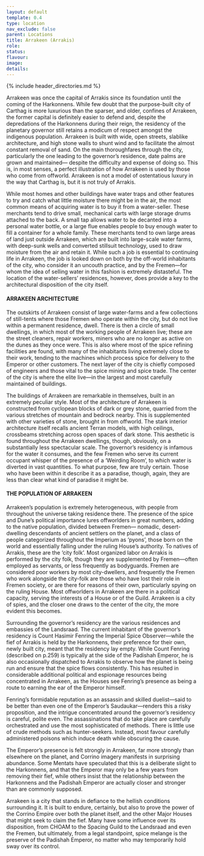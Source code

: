 ```yaml
---
layout: default
template: 0.4
type: location
nav_exclude: false
parent: Locations
title: Arrakeen (Arrakis)
role: 
status: 
flavour: 
image: 
details:
---
```

{% include header_directories.md %}

Arrakeen was once the capital of Arrakis since its
foundation until the coming of the Harkonnens. While
few doubt that the purpose-built city of Carthag is
more luxurious than the sparser, and older, confines
of Arrakeen, the former capital is definitely easier to
defend and, despite the depredations of the Harkonnens during their reign, the residency of the planetary
governor still retains a modicum of respect amongst
the indigenous population. Arrakeen is built with wide,
open streets, slablike architecture, and high stone walls
to shunt wind and to facilitate the almost constant
removal of sand. On the main thoroughfares through
the city, particularly the one leading to the governor’s
residence, date palms are grown and maintained—
despite the difficulty and expense of doing so. This is,
in most senses, a perfect illustration of how Arrakeen
is used by those who come from offworld. Arrakeen
is not a model of ostentatious luxury in the way that
Carthag is, but it is not truly of Arrakis.  

While most homes and other buildings have water traps
and other features to try and catch what little moisture
there might be in the air, the most common means of
acquiring water is to buy it from a water-seller. These
merchants tend to drive small, mechanical carts with
large storage drums attached to the back. A small tap
allows water to be decanted into a personal water
bottle, or a large flue enables people to buy enough
water to fill a container for a whole family. These
merchants tend to own large areas of land just outside
Arrakeen, which are built into large-scale water farms,
with deep-sunk wells and converted stillsuit technology,
used to draw moisture from the air and retain it. While
such a job is essential to continuing life in Arrakeen, the
job is looked down on both by the off-world inhabitants
of the city, who consider it an uncouth practice, and
by the Fremen—for whom the idea of selling water in
this fashion is extremely distasteful. The location of the
water-sellers’ residences, however, does provide a key
to the architectural disposition of the city itself.  

#### ARRAKEEN ARCHITECTURE  
The outskirts of Arrakeen consist of large water-farms
and a few collections of still-tents where those Fremen
who operate within the city, but do not live within a
permanent residence, dwell. There is then a circle of
small dwellings, in which most of the working people
of Arrakeen live; these are the street cleaners, repair
workers, miners who are no longer as active on the
dunes as they once were. This is also where most of
the spice refining facilities are found, with many of the
inhabitants living extremely close to their work, tending
to the machines which process spice for delivery to the
Emperor or other customers. The next layer of the city
is chiefly composed of engineers and those vital to the
spice mining and spice trade. The center of the city is
where the elite live—in the largest and most carefully
maintained of buildings.  

The buildings of Arrakeen are remarkable in themselves,
built in an extremely peculiar style. Most of the architecture of Arrakeen is constructed from cyclopean blocks of
dark or grey stone, quarried from the various stretches
of mountain and bedrock nearby. This is supplemented
with other varieties of stone, brought in from offworld.
The stark interior architecture itself recalls ancient Terran
models, with high ceilings, crossbeams stretching across
open spaces of dark stone. This aesthetic is found
throughout the Arrakeen dwellings, though, obviously,
on a substantially less spectacular scale. The governor’s
residency is infamous for the water it consumes, and
the few Fremen who serve its current occupant whisper
of the presence of a ‘Weirding Room’, to which water
is diverted in vast quantities. To what purpose, few are
truly certain. Those who have been within it describe
it as a paradise, though, again, they are less than clear
what kind of paradise it might be.  

#### THE POPULATION OF ARRAKEEN
Arrakeen’s population is extremely heterogeneous, with
people from throughout the universe taking residence
there. The presence of the spice and Dune’s political
importance lures offworlders in great numbers, adding
to the native population, divided between Fremen—
nomadic, desert-dwelling descendants of ancient settlers on the planet, and a class of people categorized
throughout the Imperium as ‘pyons’, those born on the
world and essentially falling under the ruling House’s
authority. To natives of Arrakis, these are the ‘city folk’.
Most organized labor on Arrakis is performed by the city
folk, though they are supplemented by Fremen—often
employed as servants, or less frequently as bodyguards.
Fremen are considered poor workers by most city-dwellers, and frequently the Fremen who work alongside the
city-folk are those who have lost their role in Fremen
society, or are there for reasons of their own, particularly spying on the ruling House. Most offworlders in
Arrakeen are there in a political capacity, serving the
interests of a House or of the Guild. Arrakeen is a city of
spies, and the closer one draws to the center of the city,
the more evident this becomes.  

Surrounding the governor’s residency are the various
residences and embassies of the Landsraad. The current
inhabitant of the governor’s residency is Count Hasimir
Fenring the Imperial Spice Observer—while the fief of
Arrakis is held by the Harkonnens, their preference for
their own, newly built city, meant that the residency
lay empty. While Count Fenring (described on p.259)
is typically at the side of the Padishah Emperor, he is
also occasionally dispatched to Arrakis to observe how
the planet is being run and ensure that the spice flows
consistently. This has resulted in considerable additional
political and espionage resources being concentrated
in Arrakeen, as the Houses see Fenring’s presence as
being a route to earning the ear of the Emperor himself.  

Fenring’s formidable reputation as an assassin and skilled
duelist—said to be better than even one of the Emperor’s
Saudaukar—renders this a risky proposition, and the
intrigue concentrated around the governor’s residency is
careful, polite even. The assassinations that do take place
are carefully orchestrated and use the most sophisticated
of methods. There is little use of crude methods such as
hunter-seekers. Instead, most favour carefully administered
poisons which induce death while obscuring the cause.  

The Emperor’s presence is felt strongly in Arrakeen, far
more strongly than elsewhere on the planet, and Corrino imagery manifests in surprising abundance. Some
Mentats have speculated that this is a deliberate slight
to the Harkonnens, and that the Emperor may only be
a few years from removing their fief, while others insist
that the relationship between the Harkonnens and the
Padishah Emperor are actually closer and stronger than
are commonly supposed.  

Arrakeen is a city that stands in defiance to the hellish
conditions surrounding it. It is built to endure, certainly,
but also to prove the power of the Corrino Empire over
both the planet itself, and the other Major Houses that
might seek to claim the fief. Many have some influence
over its disposition, from CHOAM to the Spacing Guild
to the Landsraad and even the Fremen, but ultimately,
from a legal standpoint, spice melange is the preserve
of the Padishah Emperor, no matter who may temporarily hold sway over its control.
